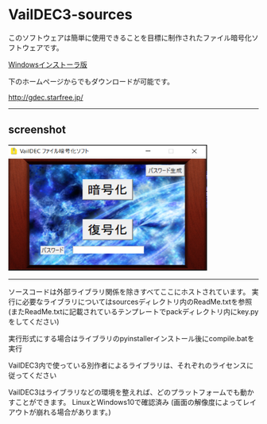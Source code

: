 <h1>VailDEC3-sources</h1>

<p>このソフトウェアは簡単に使用できることを目標に制作されたファイル暗号化ソフトウェアです。</p>
<a href="https://github.com/Vail-Zero/VailDEC3-sources/releases/tag/1.0.0">Windowsインストーラ版</a>
<p>下のホームページからでもダウンロードが可能です。<br></p>
<a href="http://gdec.starfree.jp/">http://gdec.starfree.jp/</a>
<hr></hr>
<h2>screenshot</h2>
<img src="./img/screenshot.PNG" width="400" height="253">

<hr></hr>
ソースコードは外部ライブラリ関係を除きすべてここにホストされています。
実行に必要なライブラリについてはsourcesディレクトリ内のReadMe.txtを参照
(またReadMe.txtに記載されているテンプレートでpackディレクトリ内にkey.pyをしてください)

実行形式にする場合はライブラリのpyinstallerインストール後にcompile.batを実行

VailDEC3内で使っている別作者によるライブラリは、それぞれのライセンスに従ってください

VailDEC3はライブラリなどの環境を整えれば、どのプラットフォームでも動かすことができます。
LinuxとWindows10で確認済み
(画面の解像度によってレイアウトが崩れる場合があります。)